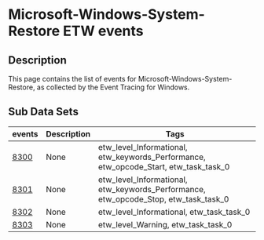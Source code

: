 # Microsoft-Windows-System-Restore ETW events

## Description
This page contains the list of events for Microsoft-Windows-System-Restore, as collected by the Event Tracing for Windows.

## Sub Data Sets
|events|Description|Tags|
|---|---|---|
|[8300](events/event-8300.md)|None|etw_level_Informational, etw_keywords_Performance, etw_opcode_Start, etw_task_task_0|
|[8301](events/event-8301.md)|None|etw_level_Informational, etw_keywords_Performance, etw_opcode_Stop, etw_task_task_0|
|[8302](events/event-8302.md)|None|etw_level_Informational, etw_task_task_0|
|[8303](events/event-8303.md)|None|etw_level_Warning, etw_task_task_0|
